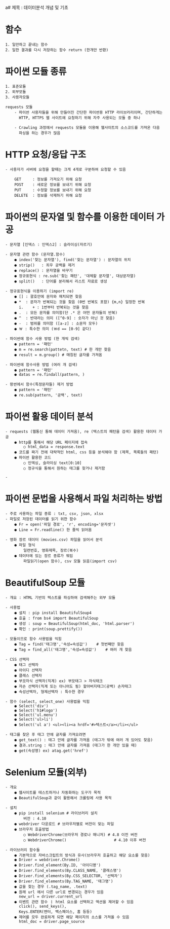 a# 제목 : 데이터분석 개념 및 기초

# 함수
    1. 일만하고 끝내는 함수
    2. 일한 결과를 다시 저장하는 함수 return (한개만 반환)

# 파이썬 모듈 종류
    1. 표준모듈
    2. 외부모듈
    3. 사용자모듈

    requests 모듈
        - 파이썬 사용자들을 위해 만들어진 간단한 파이썬용 HTTP 라이브러리이며, 간단하게는
          HTTP, HTTPS 웹 사이트에 요청하기 위해 자주 사용되는 모듈 중 하나

        - Crawling 과정에서 requests 모듈을 이용해 웹사이트의 소스코드를 가져온 다음
          파싱을 하는 경우가 많음

    
# HTTP 요청/응답 구조
    - 사용자가 서버에 요청을 할때는 크게 4개로 구분하여 요청할 수 있음

        GET     : 정보를 가져오기 위해 요청
        POST    : 새로운 정보를 보내기 위해 요청
        PUT     : 수정할 정보를 보내기 위해 요청
        DELETE  : 정보를 삭제하기 위해 요청  


# 파이썬의 문자열 및 함수를 이용한 데이터 가공
    - 문자열 [인덱스 : 인덱스2] : 슬라이싱(자르기)

    - 문자열 관련 함수 (문자열.함수)
        ● index('찾는 문자열'), find('찾는 문자열') : 문자열의 위치
        ● strip()   : 죄우 공백을 제거
        ● replace() : 문자열을 바꾸기
        ● 정규표현식 : re.sub('찾는 패턴', '대체할 문자열', 대상문자열)
        ● split()   : 단어를 분리해서 리스트 자료로 생성

    - 정규표현식을 이용하기 (import re)
        ● [] : 괄호안에 문자와 매치되면 찾음
        ● *  : 문자가 반복되는 것을 찾음 (0번 반복도 포함) {m,n} 일정한 반복
          i.    + : 1번부터 반복되는 것을 찾음
        ● .  : 모든 문자를 의미함(단 .* 은 어떤 문자들의 반복)  
        ● ^  : 반대라는 의미 ([^0-9] : 숫자가 아닌 것 찾음)
        ● -  : 범위를 의미함 ([a-z] : 소문자 모두)
        ● ￦ : 특수한 의미 (￦d == [0-9] 같다)
    
    - 파이썬에 함수 사용 방법 (한 개씩 검색)
        ● pattern = '패턴'
        ● m = re.search(pattetn, text) # 한 개만 찾음
        ● result = m.group() # 매칭된 글자를 가져옴

    - 파이썬에 함수사용 방법 (여러 개 검색)
        ● pattern = '패턴'
        ● datas = re.findall(pattern, )

    - 팡썬에서 함수(특정문자들) 제거 방법
        ● pattern = '패턴'
        ● re.sub(pattern, '공백', text)



# 파이썬 활용 데이터 분석

    - requests (웹통신 통해 데이터 가져옴), re (텍스트의 패턴을 검색) 활용한 데이터 가공
        ● http를 통해서 해당 URL 페이지에 접속
            ○ html_data = response.text
        ● 코드를 짜기 전에 대략적인 html, css 등을 분석해야 함 (제목, 목록들의 패턴)
        ● 파이썬 활용한 코드
            ○ 인덱싱, 슬라이싱 text[0:10]
            ○ 정규식을 통해서 원하는 태그를 찾거나 제거함

    - 


# 파이썬 문법을 사용해서 파일 처리하는 방법
    - 주로 사용하는 파일 종류 : txt, csv, json, xlsx
    - 파일로 저장된 데이터를 읽기 위한 함수
        ● Fr = open('파일 경로', 'r', encoding='문자셋')
        ● Line = Fr.readline() 한 줄씩 읽어옴

    - 영화 장르 데이터 (movies.csv) 파일을 읽어서 분석
        ● 파일 형식
            일련번호, 영화제목, 장르(복수)
        ● 데이터에 있는 장르 종류가 뭐임
            파일읽기(open 함수), csv 모듈 읽음(import csv)

# BeautifulSoup 모듈
    - 개요 : HTML 기반의 텍스트를 파싱하여 검색해주는 외부 모듈

    - 사용법
        ● 설치 : pip install BeautifulSoup4
        ● 호출 : from bs4 import BeautifulSoup
        ● 생성 : soup = BeautifulSoup(html_doc, 'html.parser')
        ● 확인 : print(soup.prettify())

    - 모듈이므로 함수 사용법을 익힘
        ● Tag = find('태그명','속성=속성값')    # 첫번째만 찾음
        ● Tag = find_all('태그명','속성=속성값')    # 여러 개 찾음

    - CSS 선택자
        ● 태그 선택자
        ● 아이디 선택자
        ● 클래스 선택자
        ● 부모자식 선택자(직계) ex) 부모태그 > 자식태크
        ● 자손 선택자(직계 또는 아니어도 됨) 할아버지태그(공백) 손자태그
        ● 속성선택자, 형제선택자 : 특수한 경우

    - 함수 (select, select_one) 사용법을 익힘
        ● Select('div')
        ● Select('h1#logo')
        ● Select('ul.menu')
        ● Select('ul>li')
        ● Select('ul a') <ul><li><a hrdf='#>텍스트</a></li></ul>

    - 태그를 찾은 후 태그 안에 글자를 가져오려면 
        ● get_text() : 태그 안에 글자를 가져옴 (태그가 밖에 여러 개 있어도 찾음)
        ● 결과.string : 태그 안에 글자를 가져옴 (태그가 한 개만 있을 때)
        ● get(속성명) ex) atag.get('href')


# Selenium 모듈(외부)
    - 개요
        ● 웹사이트를 테스트하거나 자동화하는 도구가 목적
        ● BeautifulSoup과 같이 활용해서 크롤링에 사용 목적 

    - 설치
        ● pip install selenium # 라이브러리 설치
            버전 : 4.10
        ● webdriver 다운로드 # 브라우저별로 버전이 맞는 파일
        ● 브라우저 호출방법
            ○ WebdriverChrome(브라우저 경로나 매니저) # 4.8 이전 버전
            ○ WebdriverChrome()                     # 4.10 이후 버전

    - 라이브러리 함수들
        ● 기본적으로 자바스크립트의 방식과 유사(브라우저 호출하고 해당 요소를 찾음)
        ● Driver = webdriver.Chrome()
        ● Driver.find_element(By.ID, '아이디명')
        ● Driver.find_elements(By.CLASS_NAME, '클래스명')
        ● Driver.find_elements(By.CSS_SELECTOR, '선택자')
        ● Driver.find_elements(By.TAG_NAME, '태그명')
        ● 값을 찾는 경우 (.tag_name, .text)
        ● 원래 url 에서 다른 url로 변경되는 경우가 있음
          new_url = driver.current_url
        ● 이벤트 관련 함수 ㅣ html 요소를 선택하고 액션을 제어할 수 있음
          click(), send_keys(),
          Keys.ENTER(엔터, 백스페이스, 홈 등등)
        ● 제어를 모두 완료하게 되면 해당 페이지의 소스를 가져올 수 있음
          html_doc = driver.page_source
             
    
